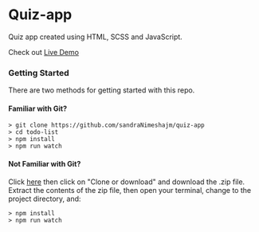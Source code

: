 # Quiz-app

Quiz app created using HTML, SCSS and JavaScript.

Check out [Live Demo](https://sandranimeshajm.github.io/quiz-app/)

### Getting Started

There are two methods for getting started with this repo.

#### Familiar with Git?

```
> git clone https://github.com/sandraNimeshajm/quiz-app
> cd todo-list
> npm install
> npm run watch
```

#### Not Familiar with Git?

Click [here](https://github.com/sandraNimeshajm/quiz-app) then click on "Clone or download" and download the .zip file. Extract the contents of the zip file, then open your terminal, change to the project directory, and:

```
> npm install
> npm run watch
```
